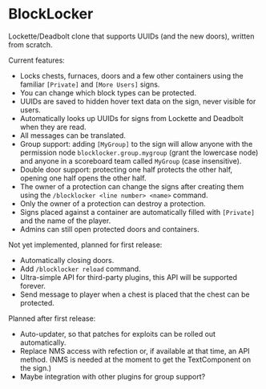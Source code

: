 BlockLocker
===========

Lockette/Deadbolt clone that supports UUIDs (and the new doors), written from scratch.

Current features:

* Locks chests, furnaces, doors and a few other containers using the familiar `[Private]` and `[More Users]` signs.
* You can change which block types can be protected.
* UUIDs are saved to hidden hover text data on the sign, never visible for users.
* Automatically looks up UUIDs for signs from Lockette and Deadbolt when they are read.
* All messages can be translated.
* Group support: adding `[MyGroup]` to the sign will allow anyone with the permission node `blocklocker.group.mygroup` (grant the lowercase node) and anyone in a scoreboard team called `MyGroup` (case insensitive).
* Double door support: protecting one half protects the other half, opening one half opens the other half.
* The owner of a protection can change the signs after creating them using the `/blocklocker <line number> <name>` command.
* Only the owner of a protection can destroy a protection.
* Signs placed against a container are automatically filled with `[Private]` and the name of the player.
* Admins can still open protected doors and containers.

Not yet implemented, planned for first release:

* Automatically closing doors.
* Add `/blocklocker reload` command.
* Ultra-simple API for third-party plugins, this API will be supported forever.
* Send message to player when a chest is placed that the chest can be protected.

Planned after first release:

* Auto-updater, so that patches for exploits can be rolled out automatically.
* Replace NMS access with refection or, if available at that time, an API method. (NMS is needed at the moment to get the TextComponent on the sign.)
* Maybe integration with other plugins for group support?
